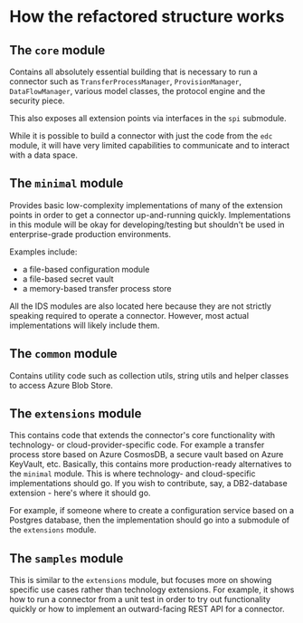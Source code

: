 # How the refactored structure works


## The `core` module
Contains all absolutely essential building that is necessary to run a connector such as `TransferProcessManager`, 
`ProvisionManager`, `DataFlowManager`, various model classes, the protocol engine and the security piece.

This also exposes all extension points via interfaces in the `spi` submodule.

While it is possible to build a connector with just the code from the `edc` module, it will have very limited capabilities
to communicate and to interact with a data space.

## The `minimal` module
Provides basic low-complexity implementations of many of the extension points in order to get a connector up-and-running quickly. 
Implementations in this module will be okay for developing/testing but shouldn't be used in enterprise-grade 
production environments. 

Examples include: 
- a file-based configuration module
- a file-based secret vault
- a memory-based transfer process store

All the IDS modules are also located here because they are not strictly speaking required to operate a connector. 
However, most actual implementations will likely include them.


## The `common` module
Contains utility code such as collection utils, string utils and helper classes to access Azure Blob Store.

## The `extensions` module
This contains code that extends the connector's core functionality with technology- or cloud-provider-specific code. 
For example a transfer process store based on Azure CosmosDB, a secure vault based on Azure KeyVault, etc.
Basically, this contains more production-ready alternatives to the `minimal` module. This is where technology- and cloud-specific 
implementations should go. If you wish to contribute, say, a DB2-database extension - here's where it should go.

For example, if someone where to create a configuration service based on a Postgres database, then the implementation should go into
a submodule of the `extensions` module.

## The `samples` module
This is similar to the `extensions` module, but focuses more on showing specific use cases rather than technology extensions. 
For example, it shows how to run a connector from a unit test in order to try out functionality quickly or how to implement an
outward-facing REST API for a connector.